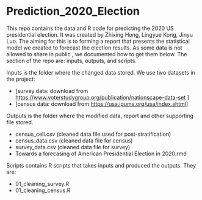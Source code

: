 # Prediction_2020_Election

This repo contains the data and R code for predicting the 2020 US presidential election. It was created by Zhixing Hong, Lingyue Kong, Jinyu Luo. The aiming for this is to forming a report that presents the statistical model we created to forecast the election results. As some data is not allowed to share in public , we documented how to get them below. The section of the repo are: inputs, outputs, and scripts.


Inputs is the folder where the changed data stored. We use two datasets in the project:

- [survey data: download from https://www.voterstudygroup.org/publication/nationscape-data-set ]
- [census data: download from https://usa.ipums.org/usa/index.shtml]

Outputs is the folder where the modified data, report and other supporting file stored.

- census_cell.csv (cleaned data file used for post-stratification)
- census_data.csv (cleaned data file for census)
- survey_data.csv (cleaned data file for survey)
- Towards a forecasing of American Presidential Election in 2020.rmd

Scripts contains R scripts that takes inputs and produced the outputs.
They are:
- 01_cleaning_survey.R
- 01_cleaning_census.R
